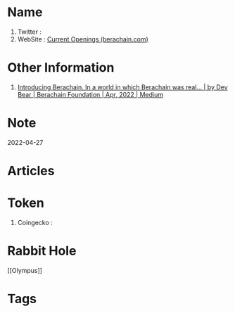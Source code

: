 # Name
1. Twitter : 
2. WebSite : [Current Openings (berachain.com)](https://berachain.com/)

# Other Information
1. [Introducing Berachain. In a world in which Berachain was real… | by Dev Bear | Berachain Foundation | Apr, 2022 | Medium](https://medium.com/berachain-foundation/introducing-berachain-4f7dc3032c17)

# Note 

2022-04-27

# Articles

# Token 
1. Coingecko : 

# Rabbit Hole
[[Olympus]]

# Tags


